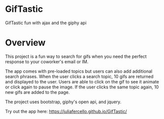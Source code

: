 # GifTastic
GifTastic fun with ajax and the giphy api

# Overview
This project is a fun way to search for gifs when you need the perfect response to your coworker's email or IM.  

The app comes with pre-loaded topics but users can also add additional search phrases.  When the user clicks a search topic, 10 gifs are returned and displayed to the user.  Users are able to click on the gif to see it animate or click again to pause the image.  If the user clicks the same topic again, 10 new gifs are added to the page. 

The project uses bootstrap, giphy's open api, and jquery. 

Try out the app here: <a href="https://juliafercello.github.io/GifTastic/">https://juliafercello.github.io/GifTastic/</a>

